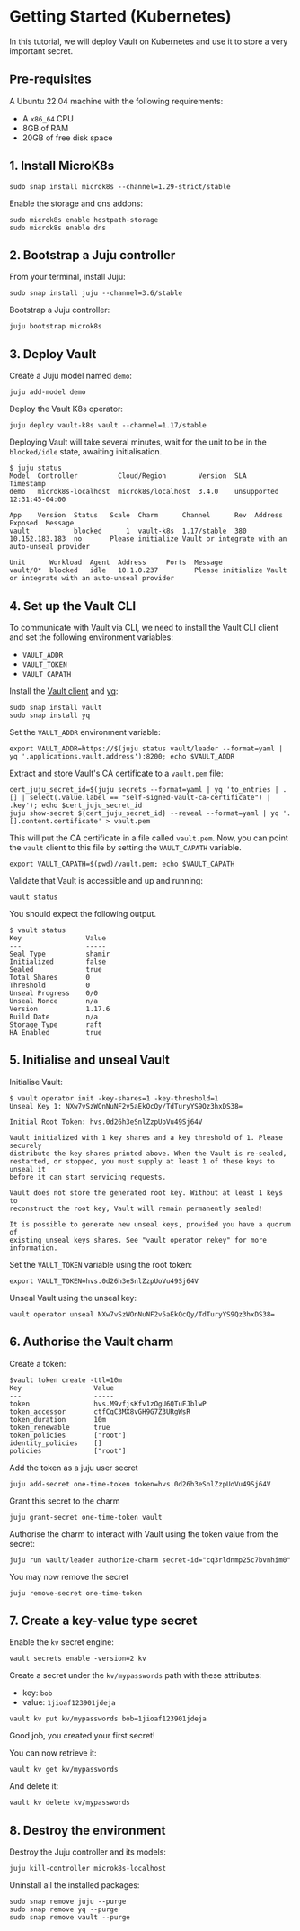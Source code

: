 # Getting Started (Kubernetes)

In this tutorial, we will deploy Vault on Kubernetes and use it to store a very important secret.

## Pre-requisites
A Ubuntu 22.04 machine with the following requirements:

* A `x86_64` CPU
* 8GB of RAM
* 20GB of free disk space

## 1. Install MicroK8s

```shell
sudo snap install microk8s --channel=1.29-strict/stable
```

Enable the storage and dns addons:

```
sudo microk8s enable hostpath-storage
sudo microk8s enable dns
```

## 2. Bootstrap a Juju controller

From your terminal, install Juju:

```
sudo snap install juju --channel=3.6/stable
```

Bootstrap a Juju controller:

```
juju bootstrap microk8s
```

## 3. Deploy Vault

Create a Juju model named `demo`:

```shell
juju add-model demo
```

Deploy the Vault K8s operator:

```shell
juju deploy vault-k8s vault --channel=1.17/stable
```

Deploying Vault will take several minutes, wait for the unit to be in the `blocked/idle` state, awaiting initialisation.

```shell
$ juju status
Model  Controller          Cloud/Region        Version  SLA          Timestamp
demo   microk8s-localhost  microk8s/localhost  3.4.0    unsupported  12:31:45-04:00

App    Version  Status   Scale  Charm      Channel      Rev  Address         Exposed  Message
vault           blocked      1  vault-k8s  1.17/stable  380  10.152.183.183  no       Please initialize Vault or integrate with an auto-unseal provider

Unit      Workload  Agent  Address     Ports  Message
vault/0*  blocked   idle   10.1.0.237         Please initialize Vault or integrate with an auto-unseal provider
```

## 4. Set up the Vault CLI

To communicate with Vault via CLI, we need to install the Vault CLI client and set the following environment variables:
* `VAULT_ADDR`
* `VAULT_TOKEN`
* `VAULT_CAPATH`

Install the [Vault client](https://snapcraft.io/vault) and [yq](https://snapcraft.io/yq):

```shell
sudo snap install vault
sudo snap install yq
```

Set the `VAULT_ADDR` environment variable:
 
```shell
export VAULT_ADDR=https://$(juju status vault/leader --format=yaml | yq '.applications.vault.address'):8200; echo $VAULT_ADDR
```

Extract and store Vault's CA certificate to a `vault.pem` file:

```shell
cert_juju_secret_id=$(juju secrets --format=yaml | yq 'to_entries | .[] | select(.value.label == "self-signed-vault-ca-certificate") | .key'); echo $cert_juju_secret_id
juju show-secret ${cert_juju_secret_id} --reveal --format=yaml | yq '.[].content.certificate' > vault.pem
```

This will put the CA certificate in a file called `vault.pem`. Now, you can point the `vault` client to this file by setting the `VAULT_CAPATH` variable.

```shell
export VAULT_CAPATH=$(pwd)/vault.pem; echo $VAULT_CAPATH
```

Validate that Vault is accessible and up and running:

```shell
vault status
```

You should expect the following output.

```shell
$ vault status
Key                Value
---                -----
Seal Type          shamir
Initialized        false
Sealed             true
Total Shares       0
Threshold          0
Unseal Progress    0/0
Unseal Nonce       n/a
Version            1.17.6
Build Date         n/a
Storage Type       raft
HA Enabled         true
```

## 5. Initialise and unseal Vault

Initialise Vault: 

```shell
$ vault operator init -key-shares=1 -key-threshold=1
Unseal Key 1: NXw7vSzWOnNuNF2v5aEkQcQy/TdTuryYS9Qz3hxDS38=

Initial Root Token: hvs.0d26h3eSnlZzpUoVu49Sj64V

Vault initialized with 1 key shares and a key threshold of 1. Please securely
distribute the key shares printed above. When the Vault is re-sealed,
restarted, or stopped, you must supply at least 1 of these keys to unseal it
before it can start servicing requests.

Vault does not store the generated root key. Without at least 1 keys to
reconstruct the root key, Vault will remain permanently sealed!

It is possible to generate new unseal keys, provided you have a quorum of
existing unseal keys shares. See "vault operator rekey" for more information.
```

Set the `VAULT_TOKEN` variable using the root token:
```
export VAULT_TOKEN=hvs.0d26h3eSnlZzpUoVu49Sj64V
```

Unseal Vault using the unseal key:

```shell
vault operator unseal NXw7vSzWOnNuNF2v5aEkQcQy/TdTuryYS9Qz3hxDS38=
```

## 6. Authorise the Vault charm

Create a token:

```
$vault token create -ttl=10m
Key                  Value
---                  -----
token                hvs.M9vfjsKfv1zOgU6QTuFJblwP
token_accessor       ctfCqC3MX8vGH9G7Z3URgWsR
token_duration       10m
token_renewable      true
token_policies       ["root"]
identity_policies    []
policies             ["root"]
```
Add the token as a juju user secret

```shell
juju add-secret one-time-token token=hvs.0d26h3eSnlZzpUoVu49Sj64V
```

Grant this secret to the charm

```shell
juju grant-secret one-time-token vault
```

Authorise the charm to interact with Vault using the token value from the secret: 

```shell
juju run vault/leader authorize-charm secret-id="cq3rldnmp25c7bvnhim0"
```

You may now remove the secret

```shell
juju remove-secret one-time-token
```

## 7. Create a key-value type secret

Enable the `kv` secret engine:

```
vault secrets enable -version=2 kv
```

Create a secret under the `kv/mypasswords` path with these attributes:

* key: `bob`
* value: `1jioaf123901jdeja`

```shell
vault kv put kv/mypasswords bob=1jioaf123901jdeja
```

Good job, you created your first secret!

You can now retrieve it:

```shell
vault kv get kv/mypasswords
```

And delete it:

```shell
vault kv delete kv/mypasswords
```

## 8. Destroy the environment

Destroy the Juju controller and its models:

```shell
juju kill-controller microk8s-localhost
```

Uninstall all the installed packages:

```shell
sudo snap remove juju --purge
sudo snap remove yq --purge
sudo snap remove vault --purge
```
